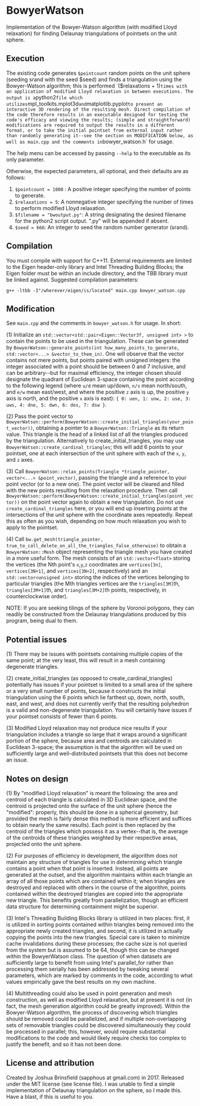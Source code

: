 # BowyerWatson

Implementation of the Bowyer-Watson algorithm (with modified Lloyd relaxation) for finding Delaunay triangulations of pointsets on the unit sphere.

## Execution

The existing code generates `$pointcount` random points on the unit sphere (seeding srand with the seed $seed) and finds a triangulation using the Bowyer-Watson algorithm; this is performed `($relaxations + 1)` times with an application of modified Lloyd relaxation in between executions. The output is a `python2` file which utilizes `mpl_toolkits.mplot3d` and `matplotlib.pyplot` to present an interactive 3D rendering of the resulting mesh. Direct compilation of the code therefore results in an executable designed for testing the code's efficacy and viewing the results; (simple and straightforward) modifications are required to output the results in a different format, or to take the initial pointset from external input rather than randomly generating it--see the section on MODIFICATION below, as well as main.cpp and the comments in `bowyer_watson.h` for usage.

The help menu can be accessed by passing `--help` to the executable as its only parameter.

Otherwise, the expected parameters, all optional, and their defaults are as follows:

  1) `$pointcount = 1000` : A positive integer specifying the number of points to generate.
  2) `$relaxations = 5`: A nonnegative integer specifying the number of times to perform modified Lloyd relaxation.
  3) `$filename = "bwoutput.py"`: A string designating the desired filename for the python2 script output. ".py" will be appended if absent.
  4) `$seed = 666`: An integer to seed the random number generator (srand).

## Compilation

You must compile with support for C++11. External requirements are limited to the Eigen header-only library and Intel Threading Building Blocks; the Eigen folder must be within an include directory, and the TBB library must be linked against. Suggested compilation parameters:

    g++ -ltbb -I"/wherever/eigen/is/located" main.cpp bowyer_watson.cpp

## Modification

See `main.cpp` and the comments in `bowyer_watson.h` for usage. In short:

(1) Initialize an `std::vector<std::pair<Eigen::Vector3f, unsigned int> >` to contain the points to be used in the triangulation. These can be generated by `BowyerWatson::generate_points(int how_many_points_to_generate, std::vector<...> &vector_to_them_in)`. One will observe that the vector contains not mere points, but points paired with unsigned integers: the integer associated with a point should be between 0 and 7 inclusive, and can be arbitrary--but for maximal efficiency, the integer chosen should designate the quadrant of Euclidean 3-space containing the point according to the following legend (where `u/d` mean up/down, `n/s` mean north/south, and `e/w` mean east/west, and where the positive `z` axis is up, the positive `y` axis is north, and the positive `x` axis is east): `{ 0: uen, 1: unw, 2: use, 3: uws, 4: dne, 5: dwn, 6: des, 7: dsw }`.

(2) Pass the point vector to `BowyerWatson::perform(BowyerWatson::create_initial_triangles(your_point_vector))`, obtaining a pointer to a `BowyerWatson::Triangle` as its return value. This triangle is the head of a linked list of all the triangles produced by the triangulation. Alternatively to create_initial_triangles, you may use `BowyerWatson::create_cardinal_triangles`; this will add 6 points to your pointset, one at each intersection of the unit sphere with each of the `x`, `y`, and `z` axes.

(3) Call `BowyerWatson::relax_points(Triangle *triangle_pointer, vector<...> &point_vector)`, passing the triangle and a reference to your point vector (or to a new one). The point vector will be cleared and filled with the new points resulting from the relaxation procedure. Then call `BowyerWatson::perform(BowyerWatson::create_initial_triangles(point_vector))` on the point vector again to obtain a new triangulation. Do not use `create_cardinal_triangles` here, or you will end up inserting points at the intersections of the unit sphere with the coordinate axes repeatedly. Repeat this as often as you wish, depending on how much relaxation you wish to apply to the pointset.

(4) Call `bw.get_mesh(triangle_pointer, true_to_call_delete_on_all_the_triangles_false_otherwise)` to obtain a `BowyerWatson::Mesh` object representing the triangle mesh you have created in a more useful form. The mesh consists of an `std::vector<float>` storing the vertices (the Nth point's `x`,`y`,`z` coordinates are `vertices[3n]`, `vertices[3N+1]`, and `vertices[3N+2]`, respectively) and an `std::vector<unsigned int>` storing the indices of the vertices belonging to particular triangles (the Mth triangles vertices are the `triangles[3M]`th, `triangles[3M+1]`th, and `triangles[3M+2]`th points, respectively, in counterclockwise order).

NOTE: If you are seeking tilings of the sphere by Voronoi polygons, they can readily be constructed from the Delaunay triangulations produced by this program, being dual to them.

## Potential issues

(1) There may be issues with pointsets containing multiple copies of the same point; at the very least, this will result in a mesh containing degenerate triangles.

(2) create_initial_triangles (as opposed to create_cardinal_triangles) potentially has issues if your pointset is limited to a small area of the sphere or a very small number of points, because it constructs the initial triangulation using the 6 points which lie farthest up, down, north, south, east, and west, and does not currently verify that the resulting polyhedron is a valid and non-degenerate triangulation. You will certainly have issues if your pointset consists of fewer than 6 points.

(3) Modified Lloyd relaxation may not produce nice results if your triangulation includes a triangle so large that it wraps around a significant portion of the sphere, because area and centroids are calculated in Euclidean 3-space; the assumption is that the algorithm will be used on sufficiently large and well-distributed pointsets that this does not become an issue.

## Notes on design

(1) By "modified Lloyd relaxation" is meant the following: the area and centroid of each triangle is calculated in 3D Euclidean space, and the centroid is projected onto the surface of the unit sphere (hence the "modified": properly, this should be done in a spherical geometry, but provided the mesh is fairly dense this method is more efficient and suffices to obtain nearly the same results). Each point is then replaced by the centroid of the triangles which possess it as a vertex--that is, the average of the centroids of these triangles weighted by their respective areas, projected onto the unit sphere.

(2) For purposes of efficiency in development, the algorithm does not maintain any structure of triangles for use in determining which triangle contains a point when that point is inserted. Instead, all points are generated at the outset, and the algorithm maintains within each triangle an array of all those points which are contained within it; when triangles are destroyed and replaced with others in the course of the algorithm, points contained within the destroyed triangles are copied into the appropriate new triangle. This benefits greatly from parallelization, though an efficient data structure for determining containment  might be superior.

(3) Intel's Threading Building Blocks library is utilized in two places: first, it is utilized in sorting points contained within triangles being removed into the appropriate newly created triangles, and second, it is utilized in actually copying the points into the new triangles. Special care is taken to minimize cache invalidations during these processes; the cache size is not queried from the system but is assumed to be 64, though this can be changed within the BowyerWatson class. The question of when datasets are sufficiently large to benefit from using Intel's parallel_for rather than processing them serially has been addressed by tweaking several parameters, which are marked by comments in the code, according to what values empirically gave the best results on my own machine.

(4) Multithreading could also be used in point generation and mesh construction, as well as modified Lloyd relaxation, but at present it is not (in fact, the mesh generation algorithm could be greatly improved). Within the Bowyer-Watson algorithm, the process of discovering which triangles should be removed could be parallelized, and if multiple non-overlapping sets of removable triangles could be discovered simultaneously they could be processed in parallel; this, however, would require substantial modifications to the code and would likely require checks too complex to justify the benefit, and so it has not been done.

## License and attribution

Created by Joshua Brinsfield (sapphous at gmail.com) in 2017.
Released under the MIT license (see license file).
I was unable to find a simple implementation of Delaunay triangulation on the sphere, so I made this. Have a blast, if this is useful to you.

